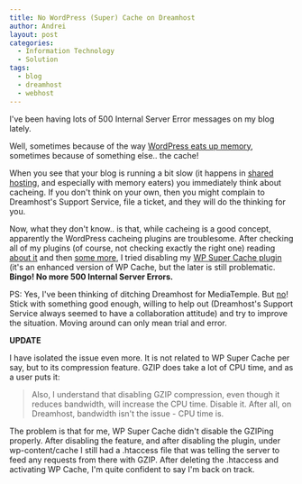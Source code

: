 ```yaml
---
title: No WordPress (Super) Cache on Dreamhost
author: Andrei
layout: post
categories:
  - Information Technology
  - Solution
tags:
  - blog
  - dreamhost
  - webhost
---
```

I've been having lots of 500 Internal Server Error messages on my blog lately.

Well, sometimes because of the way [WordPress eats up memory][1], sometimes because of something else.. the cache!

When you see that your blog is running a bit slow (it happens in [shared hosting][2], and especially with memory eaters) you immediately think about cacheing. If you don't think on your own, then you might complain to Dreamhost's Support Service, file a ticket, and they will do the thinking for you.

Now, what they don't know.. is that, while cacheing is a good concept, apparently the WordPress cacheing plugins are troublesome. After checking all of my plugins (of course, not checking exactly the right one) reading [about it][3] and then [some more][4], I tried disabling my [WP Super Cache plugin][5] (it's an enhanced version of WP Cache, but the later is still problematic. **Bingo! No more 500 Internal Server Errors.**

PS: Yes, I've been thinking of ditching Dreamhost for MediaTemple. But [no][6]! Stick with something good enough, willing to help out (Dreamhost's Support Service always seemed to have a collaboration attitude) and try to improve the situation. Moving around can only mean trial and error.

**UPDATE**

I have isolated the issue even more. It is not related to WP Super Cache per say, but to its compression feature. GZIP does take a lot of CPU time, and as a user puts it:

> Also, I understand that disabling GZIP compression, even though it reduces bandwidth, will increase the CPU time. Disable it. After all, on Dreamhost, bandwidth isn't the issue - CPU time is.

The problem is that for me, WP Super Cache didn't disable the GZIPing properly. After disabling the feature, and after disabling the plugin, under wp-content/cache I still had a .htaccess file that was telling the server to feed any requests from there with GZIP. After deleting the .htaccess and activating WP Cache, I'm quite confident to say I'm back on track.

 [1]: http://blog.andreineculau.com/2008/11/black-november-20/
 [2]: http://scott.yang.id.au/2006/01/the-dark-side-of-dreamhost/
 [3]: http://www.quickonlinetips.com/archives/2006/12/site-down-36-hours-how-i-fixed-internal-server-errors/
 [4]: http://www.vincentchow.net/1153/wordpress-internal-server-error
 [5]: http://ocaoimh.ie/wp-super-cache/
 [6]: http://news.netcraft.com/archives/2006/11/29/outages_for_mediatemple_grid_hosting_service.html